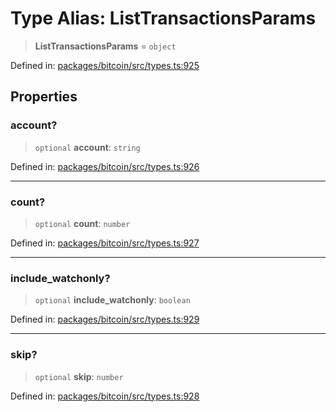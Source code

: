 # Type Alias: ListTransactionsParams

> **ListTransactionsParams** = `object`

Defined in: [packages/bitcoin/src/types.ts:925](https://github.com/dcdpr/did-btcr2-js/blob/c82bc5c69016e1146a0c52c6e6b21621f5abd6d4/packages/bitcoin/src/types.ts#L925)

## Properties

### account?

> `optional` **account**: `string`

Defined in: [packages/bitcoin/src/types.ts:926](https://github.com/dcdpr/did-btcr2-js/blob/c82bc5c69016e1146a0c52c6e6b21621f5abd6d4/packages/bitcoin/src/types.ts#L926)

***

### count?

> `optional` **count**: `number`

Defined in: [packages/bitcoin/src/types.ts:927](https://github.com/dcdpr/did-btcr2-js/blob/c82bc5c69016e1146a0c52c6e6b21621f5abd6d4/packages/bitcoin/src/types.ts#L927)

***

### include\_watchonly?

> `optional` **include\_watchonly**: `boolean`

Defined in: [packages/bitcoin/src/types.ts:929](https://github.com/dcdpr/did-btcr2-js/blob/c82bc5c69016e1146a0c52c6e6b21621f5abd6d4/packages/bitcoin/src/types.ts#L929)

***

### skip?

> `optional` **skip**: `number`

Defined in: [packages/bitcoin/src/types.ts:928](https://github.com/dcdpr/did-btcr2-js/blob/c82bc5c69016e1146a0c52c6e6b21621f5abd6d4/packages/bitcoin/src/types.ts#L928)
